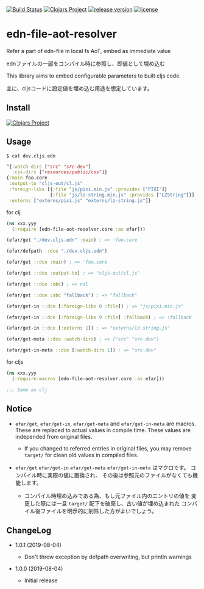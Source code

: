 [![Build Status](https://travis-ci.org/ayamada/edn-file-aot-resolver.svg?branch=master)](https://travis-ci.org/ayamada/edn-file-aot-resolver)
[![Clojars Project](https://img.shields.io/clojars/v/jp.ne.tir/edn-file-aot-resolver.svg)](https://clojars.org/jp.ne.tir/edn-file-aot-resolver)
[![release version](https://img.shields.io/github/release/ayamada/edn-file-aot-resolver.svg)](https://github.com/ayamada/edn-file-aot-resolver/releases)
[![license](https://img.shields.io/github/license/ayamada/edn-file-aot-resolver.svg)](LICENSE)


# edn-file-aot-resolver

Refer a part of edn-file in local fs AoT, embed as immediate value

ednファイルの一部をコンパイル時に参照し、即値として埋め込む

This library aims to embed configurable parameters to built cljs code.

主に、cljsコードに設定値を埋め込む用途を想定しています。


## Install

[![Clojars Project](http://clojars.org/jp.ne.tir/edn-file-aot-resolver/latest-version.svg)](http://clojars.org/jp.ne.tir/edn-file-aot-resolver)


## Usage

`$ cat dev.cljs.edn`

```clojure
^{:watch-dirs ["src" "src-dev"]
  :css-dirs ["resources/public/css"]}
{:main foo.core
 :output-to "cljs-out/cl.js"
 :foreign-libs [{:file "js/pixi.min.js" :provides ["PIXI"]}
                {:file "js/lz-string.min.js" :provides ["LZString"]}]
 :externs ["externs/pixi.js" "externs/lz-string.js"]}
```

for clj

```clojure
(ns xxx.yyy
  (:require [edn-file-aot-resolver.core :as efar]))

(efar/get "./dev.cljs.edn" :main) ; => 'foo.core

(efar/defpath ::dce "./dev.cljs.edn")

(efar/get ::dce :main) ; => 'foo.core

(efar/get ::dce :output-to) ; => "cljs-out/cl.js"

(efar/get ::dce :abc) ; => nil

(efar/get ::dce :abc "fallback") ; => "fallback"

(efar/get-in ::dce [:foreign-libs 0 :file]) ; => "js/pixi.min.js"

(efar/get-in ::dce [:foreign-libs 9 :file] :fallback) ; => :fallback

(efar/get-in ::dce [:externs 1]) ; => "externs/lz-string.js"

(efar/get-meta ::dce :watch-dirs) ; => ["src" "src-dev"]

(efar/get-in-meta ::dce [:watch-dirs 1]) ; => "src-dev"
```

for cljs

```clojure
(ns xxx.yyy
  (:require-macros [edn-file-aot-resolver.core :as efar]))

;;; Same as clj
```


## Notice

- `efar/get`, `efar/get-in`, `efar/get-meta` and `efar/get-in-meta` are macros.
  These are replaced to actual values in compile time.
  These values are independed from original files.
  - If you changed to referred entries in original files,
    you may remove `target/` for clean old values in compiled files.

- `efar/get` `efar/get-in` `efar/get-meta` `efar/get-in-meta` はマクロです。
  コンパイル時に実際の値に置換され、
  その後は参照元のファイルがなくても機能します。
  - コンパイル時埋め込みである為、もし元ファイル内のエントリの値を
    変更した際には一旦 `target/` 配下を破棄し、古い値が埋め込まれた
    コンパイル後ファイルを明示的に削除した方がよいでしょう。



## ChangeLog

- 1.0.1 (2019-08-04)
    - Don't throw exception by defpath overwriting, but println warnings

- 1.0.0 (2019-08-04)
    - Initial release





